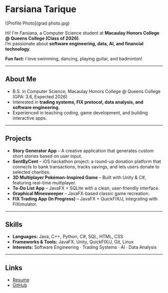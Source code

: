 # Farsiana Tarique

![Profile Photo](grad photo.jpg)

Hi! I'm Farsiana, a Computer Science student at **Macaulay Honors College @ Queens College (Class of 2026)**.  
I’m passionate about **software engineering, data, AI, and financial technology**.  

**Fun fact:** I love swimming, dancing, playing guitar, and badminton!  

---

## About Me
- B.S. in Computer Science, Macaulay Honors College @ Queens College (GPA: 3.6, Expected 2026)  
- Interested in **trading systems, FIX protocol, data analysis, and software engineering**.  
- Experienced in teaching coding, game development, and building interactive apps.  

---

## Projects
- **Story Generator App** – A creative application that generates custom short stories based on user input.  
- **SentByCent** – iOS hackathon project: a round-up donation platform that connects to bank transactions, tracks savings, and lets users donate to selected charities.  
- **3D Multiplayer Pokémon-Inspired Game** – Built with Unity & C#, featuring real-time multiplayer.  
- **To-Do List App** – JavaFX + SQLite with a clean, user-friendly interface.  
- **Graphical Minesweeper** – JavaFX-based classic game recreation.  
- **FIX Trading App (In Progress)** – JavaFX + QuickFIX/J, integrating with FIXimulator.  

---

## Skills
- **Languages:** Java, C++, Python, C#, SQL, HTML, CSS  
- **Frameworks & Tools:** JavaFX, Unity, QuickFIX/J, Git, Linux  
- **Interests:** Software Engineering · Trading Systems · AI · Data Analysis  

---

## Links
- [Resume](https://docs.google.com/document/d/1oCkHJfe2U_B5--1k6S9QDZ4entLFpHyY/edit?usp=sharing&ouid=116983460914916306264&rtpof=true&sd=true)  
- [GitHub](https://github.com/TARIQUEF)  
